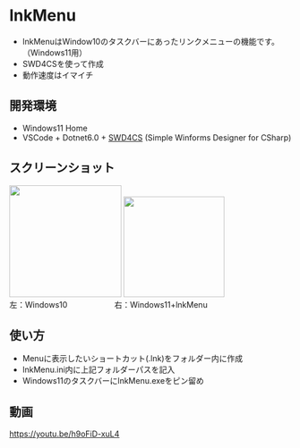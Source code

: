 # lnkMenu
 * lnkMenuはWindow10のタスクバーにあったリンクメニューの機能です。 （Windows11用） 
 * SWD4CSを使って作成 
 * 動作速度はイマイチ  
  
  ## 開発環境
 * Windows11 Home  
 * VSCode + Dotnet6.0 + [SWD4CS](https://github.com/hry2566/SWD4CS) (Simple Winforms Designer for CSharp)  
  
  ## スクリーンショット 
<img src="https://user-images.githubusercontent.com/86605611/161374853-ed0c49da-d917-4fe7-ba68-022b5c34832a.png" width="200"> <img src="https://user-images.githubusercontent.com/86605611/161375576-4ed38861-8398-4f5b-bbb3-c86dc786dc5f.png" width="180">  
左：Windows10　　　　　　右：Windows11+lnkMenu  
  
## 使い方  
* Menuに表示したいショートカット(.lnk)をフォルダー内に作成  
* lnkMenu.ini内に上記フォルダーパスを記入  
* Windows11のタスクバーにlnkMenu.exeをピン留め  
  
## 動画  
https://youtu.be/h9oFiD-xuL4
